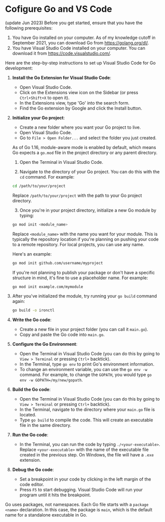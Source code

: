 # Cofigure Go and VS Code
(update Jun 2023)
Before you get started, ensure that you have the following prerequisites:

1. You have Go installed on your computer. As of my knowledge cutoff in September 2021, you can download Go from https://golang.org/dl/.
2. You have Visual Studio Code installed on your computer. You can download it from https://code.visualstudio.com/.

Here are the step-by-step instructions to set up Visual Studio Code for Go development:

1. **Install the Go Extension for Visual Studio Code**:
   - Open Visual Studio Code.
   - Click on the Extensions view icon on the Sidebar (or press `Ctrl+Shift+X` to open it).
   - In the Extensions view, type 'Go' into the search form.
   - Find the Go extension by Google and click the Install button.

2. **Initialize your Go project**:
   - Create a new folder where you want your Go project to live.
   - Open Visual Studio Code.
   - Go to `File > Open Folder...` and select the folder you just created.
  
   As of Go 1.16, module-aware mode is enabled by default, which means Go expects a `go.mod` file in the project directory or any parent directory.

   1. Open the Terminal in Visual Studio Code.

   2. Navigate to the directory of your Go project. You can do this with the `cd` command. For example:

   ```bash
   cd /path/to/your/project
   ```

   Replace `/path/to/your/project` with the path to your Go project directory.

   3. Once you're in your project directory, initialize a new Go module by typing:

   ```bash
   go mod init <module_name>
   ```

   Replace `<module_name>` with the name you want for your module. This is typically the repository location if you're planning on pushing your code to a remote repository. For local projects, you can use any name.

   Here's an example:

   ```bash
   go mod init github.com/username/myproject
   ```

   If you're not planning to publish your package or don't have a specific structure in mind, it's fine to use a placeholder name. For example:

   ```bash
   go mod init example.com/mymodule
   ```

4. After you've initialized the module, try running your `go build` command again:

   ```bash
   go build -o ironctl
   ```

4. **Write the Go code**:
   - Create a new file in your project folder (you can call it `main.go`).
   - Copy and paste the Go code into `main.go`.

5. **Configure the Go Environment**:
   - Open the Terminal in Visual Studio Code (you can do this by going to `View > Terminal` or pressing `Ctrl+` backtick).
   - In the Terminal, type `go env` to print Go's environment information.
   - To change an environment variable, you can use the `go env -w` command. For example, to change the `GOPATH`, you would type `go env -w GOPATH=/my/new/gopath`. 
   
   
   


6. **Build the Go code**:
   - Open the Terminal in Visual Studio Code (you can do this by going to `View > Terminal` or pressing `Ctrl+` backtick).
   - In the Terminal, navigate to the directory where your `main.go` file is located.
   - Type `go build` to compile the code. This will create an executable file in the same directory.

7. **Run the Go code**:
   - In the Terminal, you can run the code by typing `./<your-executable>`. Replace `<your-executable>` with the name of the executable file created in the previous step. On Windows, the file will have a `.exe` extension.

8. **Debug the Go code**:
   - Set a breakpoint in your code by clicking in the left margin of the code editor.
   - Press `F5` to start debugging. Visual Studio Code will run your program until it hits the breakpoint.

Go uses packages, not namespaces. Each Go file starts with a `package <name>` declaration. In this case, the package is `main`, which is the default name for a standalone executable in Go.
